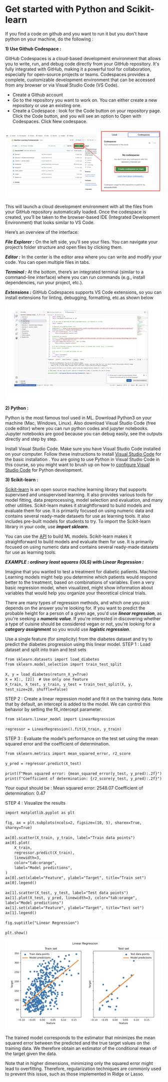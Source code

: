 # Get started with Python and Scikit-learn 

If you find a code on github and you want to run it but you don't have python on your machine, do the following :

**1) Use Github Codespace :**

GitHub Codespaces is a cloud-based development environment that allows you to write, run, and debug code directly from your GitHub repository. It's fully integrated with GitHub, making it a powerful tool for collaboration, especially for open-source projects or teams. Codespaces provides a complete, customizable development environment that can be accessed from any browser or via Visual Studio Code (VS Code).

- Create a Github account
- Go to the repository you want to work on. You can either create a new repository or use an existing one.
- Create a Codespace : look for the Code button on your repository page. Click the Code button, and you will see an option to Open with Codespaces. Click New codespace.

![Codespace](Codespace.png)

This will launch a cloud development environment with all the files from your GitHub repository automatically loaded. Once the codespace is created, you’ll be taken to the browser-based IDE (Integrated Development Environment) that looks similar to VS Code.

Here’s an overview of the interface:

***File Explorer :*** On the left side, you'll see your files. You can navigate your project’s folder structure and open files by clicking them.

***Editor :*** In the center is the editor area where you can write and modify your code. You can open multiple files in tabs.

***Terminal :*** At the bottom, there’s an integrated terminal (similar to a command-line interface) where you can run commands (e.g., install dependencies, run your project, etc.).

***Extensions :*** GitHub Codespaces supports VS Code extensions, so you can install extensions for linting, debugging, formatting, etc.as shown below

![Codespace2](Codespace2.png)

**2) Python :**

Python is the most famous tool used in ML. Download Python3 on your machine (Mac, Windows, Linux). Also download Visual Studio Code (free code editor) where you can run python codes and jupyter notebooks. Jupyter notebooks are good because you can debug easily, see the outputs directly and step by step.

Install Visual Studio Code. Make sure you have Visual Studio Code installed on your computer. Follow these instructions to install [Visual Studio Code](https://code.visualstudio.com/) for the basic installation . You are going to use Python in Visual Studio Code in this course, so you might want to brush up on how to [configure Visual Studio Code](https://docs.microsoft.com/learn/modules/python-install-vscode?WT.mc_id=academic-77952-leestott) for Python development.

**3) Scikit-learn :**

[Scikit-learn](https://scikit-learn.org/stable/getting_started.html) is an open source machine learning library that supports supervised and unsupervised learning. It also provides various tools for model fitting, data preprocessing, model selection and evaluation, and many other utilities.
Scikit-learn makes it straightforward to build models and evaluate them for use. It is primarily focused on using numeric data and contains several ready-made datasets for use as learning tools. It also includes pre-built models for students to try. 
To import the Scikit-learn library in your code, use ***import sklearn***.

You can use the [API](https://scikit-learn.org/stable/api/index.html) to build ML models. Scikit-learn makes it straightforward to build models and evaluate them for use. It is primarily focused on using numeric data and contains several ready-made datasets for use as learning tools.

***EXAMPLE : ordinary least squares (OLS) with Linear Regression :***

Imagine that you wanted to test a treatment for diabetic patients. Machine Learning models might help you determine which patients would respond better to the treatment, based on combinations of variables. Even a very basic regression model, when visualized, might show information about variables that would help you organize your theoretical clinical trials.

There are many types of regression methods, and which one you pick depends on the answer you're looking for. If you want to predict the probable height for a person of a given age, you'd use ***linear regression***, as you're seeking a ***numeric value***. If you're interested in discovering whether a type of cuisine should be considered vegan or not, you're looking for a ***category assignment*** so you would use ***logistic regression***.

Use a single feature (for simplicity) from the diabetes dataset and try to predict the diabetes progression using this linear model. 
STEP 1 : Load dataset and split into train and test sets

```
from sklearn.datasets import load_diabetes
from sklearn.model_selection import train_test_split

X, y = load_diabetes(return_X_y=True)
X = X[:, [2]]  # Use only one feature
X_train, X_test, y_train, y_test = train_test_split(X, y, test_size=20, shuffle=False)
```
STEP 2 : Create a linear regression model and fit it on the training data. Note that by default, an intercept is added to the model. We can control this behavior by setting the fit_intercept parameter.

```
from sklearn.linear_model import LinearRegression

regressor = LinearRegression().fit(X_train, y_train)
```
STEP 3 : Evaluate the model’s performance on the test set using the mean squared error and the coefficient of determination.

```
from sklearn.metrics import mean_squared_error, r2_score

y_pred = regressor.predict(X_test)

print(f"Mean squared error: {mean_squared_error(y_test, y_pred):.2f}")
print(f"Coefficient of determination: {r2_score(y_test, y_pred):.2f}")
```
Your ouput should be :
Mean squared error: 2548.07
Coefficient of determination: 0.47

STEP 4 : Visualize the results 

```
import matplotlib.pyplot as plt

fig, ax = plt.subplots(ncols=2, figsize=(10, 5), sharex=True, sharey=True)

ax[0].scatter(X_train, y_train, label="Train data points")
ax[0].plot(
    X_train,
    regressor.predict(X_train),
    linewidth=3,
    color="tab:orange",
    label="Model predictions",
)
ax[0].set(xlabel="Feature", ylabel="Target", title="Train set")
ax[0].legend()

ax[1].scatter(X_test, y_test, label="Test data points")
ax[1].plot(X_test, y_pred, linewidth=3, color="tab:orange", label="Model predictions")
ax[1].set(xlabel="Feature", ylabel="Target", title="Test set")
ax[1].legend()

fig.suptitle("Linear Regression")

plt.show()
```

![Model Results](Model_Results.png)

The trained model corresponds to the estimator that minimizes the mean squared error between the predicted and the true target values on the training data. We therefore obtain an estimator of the conditional mean of the target given the data.

Note that in higher dimensions, minimizing only the squared error might lead to overfitting. Therefore, regularization techniques are commonly used to prevent this issue, such as those implemented in Ridge or Lasso.

